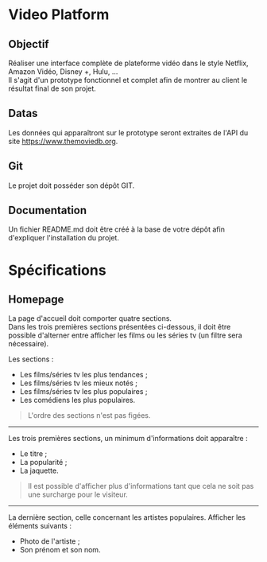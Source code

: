 # Video Platform

## Objectif

Réaliser une interface complète de plateforme vidéo dans le style Netflix, Amazon Vidéo, Disney +, Hulu, ...  
Il s'agit d'un prototype fonctionnel et complet afin de montrer au client le résultat final de son projet.

## Datas

Les données qui apparaîtront sur le prototype seront extraites de l'API du site https://www.themoviedb.org.

## Git

Le projet doit posséder son dépôt GIT.

## Documentation

Un fichier README.md doit être créé à la base de votre dépôt afin d'expliquer l'installation du projet.

# Spécifications

## Homepage

La page d'accueil doit comporter quatre sections.  
Dans les trois premières sections présentées ci-dessous, il doit être possible d'alterner entre afficher les films ou les séries tv (un filtre sera nécessaire).

Les sections :
* Les films/séries tv les plus tendances ;
* Les films/séries tv les mieux notés ;
* Les films/séries tv les plus populaires ;
* Les comédiens les plus populaires.

> L'ordre des sections n'est pas figées.

---

Les trois premières sections, un minimum d'informations doit apparaître :

* Le titre ;
* La popularité ;
* La jaquette.

> Il est possible d'afficher plus d'informations tant que cela ne soit pas une surcharge pour le visiteur.

---

La dernière section, celle concernant les artistes populaires. Afficher les éléments suivants :

* Photo de l'artiste ;
* Son prénom et son nom.

